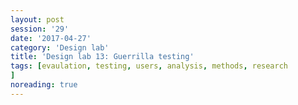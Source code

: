 ```yaml
--- 
layout: post 
session: '29' 
date: '2017-04-27' 
category: 'Design lab' 
title: 'Design lab 13: Guerrilla testing' 
tags: [evaulation, testing, users, analysis, methods, research			] 
noreading: true
--- 
```


<excerpt/>
